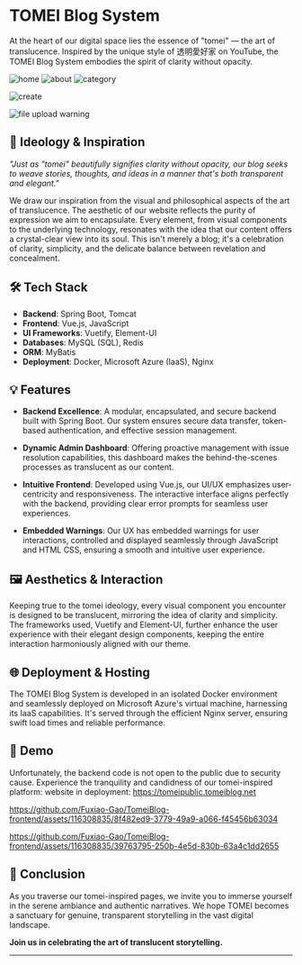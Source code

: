 # TOMEI Blog System

At the heart of our digital space lies the essence of "tomei" — the art of translucence. Inspired by the unique style of 透明愛好家 on YouTube, the TOMEI Blog System embodies the spirit of clarity without opacity.


![home](https://github.com/Fuxiao-Gao/TomeiBlog-frontend/assets/116308835/e84fbee0-25be-42de-be14-d8b8b17327ab)
![about](https://github.com/Fuxiao-Gao/TomeiBlog-frontend/assets/116308835/7d0664c7-db9c-44d4-bede-9c91738169a1)
![category](https://github.com/Fuxiao-Gao/TomeiBlog-frontend/assets/116308835/2c196e21-fc66-4a1e-8658-c41d87ba5f6e)

![create](https://github.com/Fuxiao-Gao/TomeiBlog-frontend/assets/116308835/3e85b240-b355-4097-a60e-749b9f139d26)

![file upload warning](https://github.com/Fuxiao-Gao/TomeiBlog-frontend/assets/116308835/a72aca1e-a594-4285-9296-28c9e27d35bd)



## 🌸 Ideology & Inspiration

_"Just as "tomei" beautifully signifies clarity without opacity, our blog seeks to weave stories, thoughts, and ideas in a manner that's both transparent and elegant."_

We draw our inspiration from the visual and philosophical aspects of the art of translucence. The aesthetic of our website reflects the purity of expression we aim to encapsulate. Every element, from visual components to the underlying technology, resonates with the idea that our content offers a crystal-clear view into its soul. This isn't merely a blog; it's a celebration of clarity, simplicity, and the delicate balance between revelation and concealment.

## 🛠️ Tech Stack

- **Backend**: Spring Boot, Tomcat
- **Frontend**: Vue.js, JavaScript
- **UI Frameworks**: Vuetify, Element-UI
- **Databases**: MySQL (SQL), Redis
- **ORM**: MyBatis
- **Deployment**: Docker, Microsoft Azure (IaaS), Nginx

## 💡 Features

- **Backend Excellence**: A modular, encapsulated, and secure backend built with Spring Boot. Our system ensures secure data transfer, token-based authentication, and effective session management.
  
- **Dynamic Admin Dashboard**: Offering proactive management with issue resolution capabilities, this dashboard makes the behind-the-scenes processes as translucent as our content.

- **Intuitive Frontend**: Developed using Vue.js, our UI/UX emphasizes user-centricity and responsiveness. The interactive interface aligns perfectly with the backend, providing clear error prompts for seamless user experiences.

- **Embedded Warnings**: Our UX has embedded warnings for user interactions, controlled and displayed seamlessly through JavaScript and HTML CSS, ensuring a smooth and intuitive user experience.

## 🖼️ Aesthetics & Interaction

Keeping true to the tomei ideology, every visual component you encounter is designed to be translucent, mirroring the idea of clarity and simplicity. The frameworks used, Vuetify and Element-UI, further enhance the user experience with their elegant design components, keeping the entire interaction harmoniously aligned with our theme.

## 🌐 Deployment & Hosting

The TOMEI Blog System is developed in an isolated Docker environment and seamlessly deployed on Microsoft Azure's virtual machine, harnessing its IaaS capabilities. It's served through the efficient Nginx server, ensuring swift load times and reliable performance.

## 🌟 Demo
Unfortunately, the backend code is not open to the public due to security cause.
Experience the tranquility and candidness of our tomei-inspired platform:
website in deployment: https://tomeipublic.tomeiblog.net

https://github.com/Fuxiao-Gao/TomeiBlog-frontend/assets/116308835/8f482ed9-3779-49a9-a066-f45456b63034


https://github.com/Fuxiao-Gao/TomeiBlog-frontend/assets/116308835/39763795-250b-4e5d-830b-63a4c1dd2655



## 📌 Conclusion

As you traverse our tomei-inspired pages, we invite you to immerse yourself in the serene ambiance and authentic narratives. We hope TOMEI becomes a sanctuary for genuine, transparent storytelling in the vast digital landscape.

**Join us in celebrating the art of translucent storytelling.**

---

